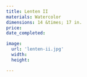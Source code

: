 ```yaml
---
title: Lenten II
materials: Watercolor
dimensions: 14 &times; 17 in.
price:
date_completed:

image:
  url: 'lenten-ii.jpg'
  width:
  height:

---
```


